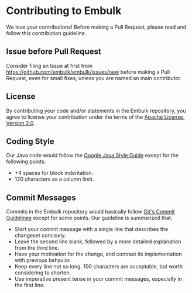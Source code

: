 Contributing to Embulk
=======================

We love your contributions! Before making a Pull Request, please read and follow this contribution guideline.


Issue before Pull Request
--------------------------

Consider filing an Issue at first from https://github.com/embulk/embulk/issues/new before making a Pull Request, even for small fixes, unless you are named an main contributor.


License
--------

By contributing your code and/or statements in the Embulk repository, you agree to license your contribution under the terms of the [Apache License, Version 2.0](https://www.apache.org/licenses/LICENSE-2.0).


Coding Style
-------------

Our Java code would follow the [Google Java Style Guide](https://google.github.io/styleguide/javaguide.html) except for the following points:

* +4 spaces for block indentation.
* 120 characters as a column limit.


Commit Messages
----------------

Commits in the Embulk repository would basically follow [Git's Commit Guidelines](https://git-scm.com/book/en/v2/Distributed-Git-Contributing-to-a-Project) except for some points. Our guideline is summarized that:

* Start your commit message with a single line that describes the changeset concisely.
* Leave the second line blank, followed by a more detailed explanation from the third line.
* Have your motivation for the change, and contrast its implementation with previous behavior.
* Keep every line not so long. 100 characters are acceptable, but worth considering to shorten.
* Use imperative present tense in your commit messages, especially in the first line.
